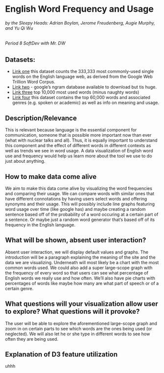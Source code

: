 # English Word Frequency and Usage
###### by the Sleepy Heads: Adrian Boylan, Jerome Freudenberg, Augie Murphy, and Yu Qi Wu
###### Period 8 SoftDev with Mr. DW

## Datasets:
- [Link one](https://www.kaggle.com/rtatman/english-word-frequency) this dataset counts the 333,333 most commonly-used single words on the English language web, as derived from the Google Web Trillion Word Corpus.
- [Link two](http://storage.googleapis.com/books/ngrams/books/datasetsv2.html) - google’s ngram database available to download but tis huge.
- [Link three](https://github.com/first20hours/google-10000-english) top 10,000 most used words (minus naughty words)
- [Link four](https://www.wordfrequency.info/free.asp?s=y) this dataset contains the top 60,000 words and associated genres (e.g. spoken or academic) as well as info on meaning and usage.

## Description/Relevance
This is relevant because language is the essential component for communication, someone that is possible more important now than ever (what with nuclear talks and all). Thus, it is equally important to understand this component and the effect of different words in different contexts as well as trends we see in word usage. A data visualization of English word use and frequency would help us learn more about the tool we use to do just about anything.

## How to make data come alive
We aim to make this data come alive by visualizing the word frequencies and comparing their usage. We can compare words with similar ones that have different connotations by having users select words and offering synonyms and their usage. This will possibly include line graphs featuring word usage over time (like google has) and maybe creating a random sentence based off of the probability of a word occuring at a certain part of a sentence. Or maybe just a random word generator that’s based off of its frequency in the English language.

## What will be shown, absent user interaction?
Absent user interaction, we will display default values and graphs. The introduction will be a paragraph explaining the meaning of the site and the data we are visualizing. Underneath will most likely be a chart with the most common words used. We could also add a super large-scope graph with the frequency of every word so that users can see what percentage of English words we really use and how often. We’ll also have pie charts with percentages of words like maybe how many are what part of speech or of a certain genre.

## What questions will your visualization allow user to explore? What questions will it provoke?
The user will be able to explore the aforementioned large-scope graph and zoom in on certain parts to see which words are the ones being used (or neglected). We will also let he or she type in different words to see how often they are being used. 

## Explanation of D3 feature utilization
uhhh 
